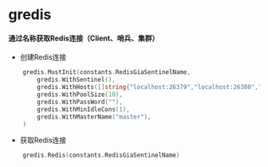 # gredis

#### 通过名称获取Redis连接（Client、哨兵、集群）
* 创建Redis连接
```go
    gredis.MustInit(constants.RedisGiaSentinelName,
        gredis.WithSentinel(),
        gredis.WithHosts([]string{"localhost:26379","localhost:26380","localhost:26381"}),
        gredis.WithPoolSize(10),
        gredis.WithPassWord(""),
        gredis.WithMinIdleCons(1),
        gredis.WithMasterName("master"),
    )
```

* 获取Redis连接
```go
    gredis.Redis(constants.RedisGiaSentinelName)
```